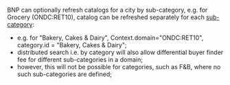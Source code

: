 BNP can optionally refresh catalogs for a city by sub-category, e.g. for Grocery (ONDC:RET10), catalog can be refreshed separately for each [sub-category](https://docs.google.com/spreadsheets/d/1APAvavF_BNbTA89benAlGtv0GuFvpn2b6XXi4lSdTTw/edit?gid=0#gid=0):
- e.g. for "Bakery, Cakes & Dairy", Context.domain="ONDC:RET10", category.id = "Bakery, Cakes & Dairy";
- distributed search i.e. by category will also allow differential buyer finder fee for different sub-categories in a domain;
- however, this will not be possible for categories, such as F&B, where no such sub-categories are defined;

